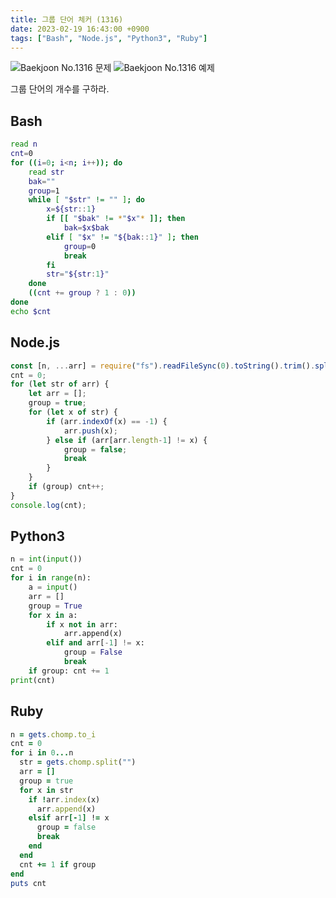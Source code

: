 ```yaml
---
title: 그룹 단어 체커 (1316)
date: 2023-02-19 16:43:00 +0900
tags: ["Bash", "Node.js", "Python3", "Ruby"]
---
```


![Baekjoon No.1316 문제](https://cdn.jsdelivr.net/gh/kimzuni/cdn/blog/baekjoon-1316-1.png)
![Baekjoon No.1316 예제](https://cdn.jsdelivr.net/gh/kimzuni/cdn/blog/baekjoon-1316-2.png)

그룹 단어의 개수를 구하라.

## Bash

```bash
read n
cnt=0
for ((i=0; i<n; i++)); do
	read str
	bak=""
	group=1
	while [ "$str" != "" ]; do
		x=${str::1}
		if [[ "$bak" != *"$x"* ]]; then
			bak=$x$bak
		elif [ "$x" != "${bak::1}" ]; then
			group=0
			break
		fi
		str="${str:1}"
	done
	((cnt += group ? 1 : 0))
done
echo $cnt
```

## Node.js

```javascript
const [n, ...arr] = require("fs").readFileSync(0).toString().trim().split("\n");
cnt = 0;
for (let str of arr) {
	let arr = [];
	group = true;
	for (let x of str) {
		if (arr.indexOf(x) == -1) {
			arr.push(x);
		} else if (arr[arr.length-1] != x) {
			group = false;
			break
		}
	}
	if (group) cnt++;
}
console.log(cnt);
```

## Python3

```python
n = int(input())
cnt = 0
for i in range(n):
    a = input()
    arr = []
    group = True
    for x in a:
        if x not in arr:
            arr.append(x)
        elif and arr[-1] != x:
            group = False
            break
    if group: cnt += 1
print(cnt)
```

## Ruby

```ruby
n = gets.chomp.to_i
cnt = 0
for i in 0...n
  str = gets.chomp.split("")
  arr = []
  group = true
  for x in str
    if !arr.index(x)
      arr.append(x)
    elsif arr[-1] != x
      group = false
      break
    end
  end
  cnt += 1 if group
end
puts cnt
```
